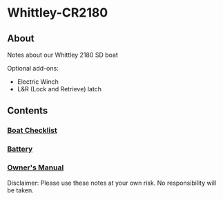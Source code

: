 # Whittley-CR2180

## About
Notes about our Whittley 2180 SD boat

Optional add-ons:
- Electric Winch
- L&R (Lock and Retrieve) latch

## Contents

### [Boat Checklist](Boat-Checklist.md)

### [Battery](/images/BatteryHeading.jpg)

### [Owner's Manual](/images/OwnersManualHeading.jpg)

Disclaimer: Please use these notes at your own risk. No responsibility will be taken.
